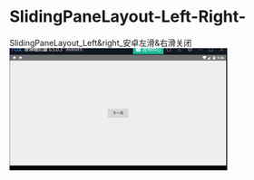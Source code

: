 # SlidingPaneLayout-Left-Right-
SlidingPaneLayout_Left&amp;right_安卓左滑&amp;右滑关闭
![效果](https://github.com/DecentChunibyoPatient/SlidingPaneLayout-Left-Right-/blob/master/1.gif)
